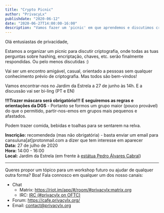 ```yaml
---
title: "Crypto Picnic"
author: "PrivacyLx"
publishdate: "2020-06-12"
date: "2020-06-27T14:00:00-16:00"
description: "Vamos fazer um 'picnic' em que aprendemos e discutimos criptografia."
---
```


Olá entusiastas de privacidade,

Estamos a organizar um picnic para discutir criptografia, onde todas
as tuas perguntas sobre hashing, encriptação, chaves, etc. serão
finalmente respondidas. Ou pelo menos discutidas :) 

Vai ser um encontro amigável, casual, orientado a pessoas sem qualquer
conhecimento  prévio de criptografia. Mas todos são bem-vindos!

Vamos encontrar-nos no Jardim da Estrela a 27 de junho às 14h. E a
discussão vai ser bi-ling (PT e EN)

**!!!Trazer máscara será obrigatório!!!** **E seguiremos as regras e
orientações da DGS** - Portanto se formos um grupo maior (pouco
provável) do que o permitido, partir-nos-emos em grupos mais pequenos
e afastados.

Podem trazer comida, bebidas e toalhas para se sentarem na relva.


**Inscrição:** recomendeda (mas não obrigatória) - basta enviar um email para cansuluna[at]protonmail.com a dizer que tem interesse em aparecer \
**Data:** 27 de julho de 2020 \
**Hora:** 14:00 - 16:00 \
**Local:** Jardim da Estrela (em frente à [estátua Pedro Álvares Cabral](https://www.openstreetmap.org/#map=19/38.71572/-9.15871))

---

Queres propor um tópico para um workshop futuro ou ajudar de qualquer outra forma? Boa!
Fala connosco em qualquer um dos nosso canais:

- Chat
  - Matrix: https://riot.im/app/#/room/#privacylx:matrix.org
  - IRC: [IRC (#privacylx on OFTC)](https://webchat.oftc.net/?channels=privacylx)
- Forum: https://cafe.privacylx.org/
- Email: contact@privacylx.org
